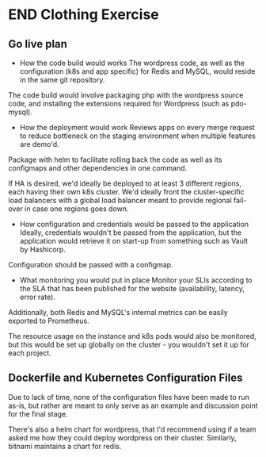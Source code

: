 # END Clothing Exercise

## Go live plan
- How the code build would works
The wordpress code, as well as the configuration (k8s and app specific) for Redis and MySQL, would reside in the same git repository. 

The code build would involve packaging php with the wordpress source code, and installing the extensions required for Wordpress (such as pdo-mysql).

- How the deployment would work
Reviews apps on every merge request to reduce bottleneck on the staging environment when multiple features are demo'd. 

Package with helm to facilitate rolling back the code as well as its configmaps and other dependencies in one command.

If HA is desired, we'd ideally be deployed to at least 3 different regions, each having their own k8s cluster. We'd ideally front the cluster-specific load balancers with a global load balancer meant to provide regional fail-over in case one regions goes down.

- How configuration and credentials would be passed to the application
Ideally, credentials wouldn't be passed from the application, but the application would retrieve it on start-up from something such as Vault by Hashicorp.

Configuration should be passed with a configmap.

- What monitoring you would put in place
Monitor your SLIs according to the SLA that has been published for the website (availability, latency, error rate).

Additionally, both Redis and MySQL's internal metrics can be easily exported to Prometheus.

The resource usage on the instance and k8s pods would also be monitored, but this would be set up globally on the cluster - you wouldn't set it up for each project.  

## Dockerfile and Kubernetes Configuration Files
Due to lack of time, none of the configuration files have been made to run as-is, but rather are meant to only serve as an example and discussion point for the final stage.

There's also a helm chart for wordpress, that I'd recommend using if a team asked me how they could deploy wordpress on their cluster. Similarly, bitnami maintains a chart for redis.
